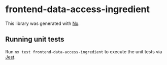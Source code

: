 # frontend-data-access-ingredient

This library was generated with [Nx](https://nx.dev).

## Running unit tests

Run `nx test frontend-data-access-ingredient` to execute the unit tests via [Jest](https://jestjs.io).
